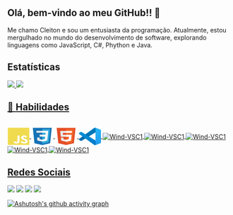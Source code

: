 ## **Olá, bem-vindo ao meu GitHub!! 👋**

Me chamo Cleiton e sou um entusiasta da programação. Atualmente, estou mergulhado no mundo do desenvolvimento de software, explorando linguagens como JavaScript, C#, Phython e Java.

## **Estatísticas**

<div align="">
  <a href="https://github.com/cleiton-jr">
     <img height="180em" src="https://github-readme-stats-sigma-five.vercel.app/api/top-langs/?username=cleiton-jr&layout&hide=html&layout=compact=true&theme=dark"/>
  <img height="180em" src="https://github-readme-stats-sigma-five.vercel.app/api?username=cleiton-jr&show_icons=true&theme=dark&include_all_commits=true&count_private=true"/>
</div>
  
  ## 🚀 **Habilidades**
  
<div style="display: inline_block"><br>
  <img align="center" alt="Wind-JS" height="40" width="50" src="https://raw.githubusercontent.com/devicons/devicon/master/icons/javascript/javascript-plain.svg">
  <img align="center" alt="Wind-CSS" height="40" width="50" src="https://raw.githubusercontent.com/devicons/devicon/master/icons/css3/css3-original.svg">
  <img align="center" alt="Wind-HTML5" height="40" width="50" src="https://raw.githubusercontent.com/devicons/devicon/master/icons/html5/html5-original.svg">
  <img align="center" alt="Wind-VSC1" height="40" width="50" src="https://raw.githubusercontent.com/devicons/devicon/master/icons/vscode/vscode-original.svg">
  <img align="center" alt="Wind-VSC1" height="40" width="50" src="https://icongr.am/devicon/csharp-original.svg?size=128&color=currentColor">
  <img align="center" alt="Wind-VSC1" height="40" width="50" src="https://icongr.am/devicon/typescript-original.svg?size=131&color=0008ff">
  <img align="center" alt="Wind-VSC1" height="40" width="50" src="https://icongr.am/devicon/ionic-original.svg?size=148&color=006eff">
  <img align="center" alt="Wind-VSC1" height="40" width="50" src="https://icongr.am/devicon/mysql-original.svg?size=148&color=red">
  <img align="center" alt="Wind-VSC1" height="40" width="50" src="https://cdn.jsdelivr.net/gh/devicons/devicon/icons/python/python-original-wordmark.svg" />      
 </div>
           
 ## **Redes Sociais**
       
  <div> 
  <a href="https://www.instagram.com/_._junior.__/" target="_blank"><img src="https://img.shields.io/badge/Instagram-%23E4405F.svg?style=for-the-badge&logo=Instagram&logoColor=white" target="_blank"></a>
  <a href="https://www.linkedin.com/in/cleiton-almeida-155b8b237/" target="_blank"><img src="https://img.shields.io/badge/linkedin-%230077B5.svg?style=for-the-badge&logo=linkedin&logoColor=white" target="_blank"></a>
   <a href="https://outlook.live.com/mail/0/" target="_blank"><img src="https://img.shields.io/badge/Microsoft_Outlook-0078D4?style=for-the-badge&logo=microsoft-outlook&logoColor=white" target="_blank"></a>
     <a href="https://outlook.office.com/mail/?actSwt=true" target="_blank"><img src="https://img.shields.io/badge/Microsoft_Outlook-0078D4?style=for-the-badge&logo=microsoft-outlook&logoColor=white" target="_blank"></a>

[![Ashutosh's github activity graph](https://github-readme-activity-graph.vercel.app/graph?username=cleiton-jr&theme=merko)](https://github.com/ashutosh00710/github-readme-activity-graph)
    
